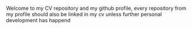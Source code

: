 Welcome to my CV repository and my github profile, every repository from my profile should also be linked in my cv unless further personal development has happend
